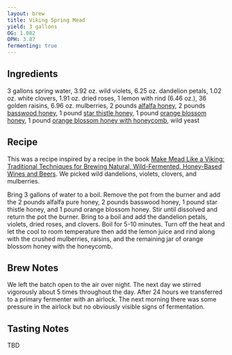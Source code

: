 ```yaml
---
layout: brew
title: Viking Spring Mead
yield: 3 gallons
OG: 1.082
OPH: 3.87
fermenting: true
---
```


## Ingredients
3 gallons spring water, 3.92 oz. wild violets, 6.25 oz. dandelion petals, 1.02 oz. white clovers, 1.91 oz. dried roses, 1 lemon with rind (6.46 oz.), 36 golden raisins, 6.96 oz. mulberries, 2 pounds [alfalfa honey](http://www.draperbee.com/), 2 pounds [basswood honey](http://www.draperbee.com/), 1 pound [star thistle honey](http://laneyhoney.com/star-thistle/), 1 pound [orange blossom honey](http://www.draperbee.com/), 1 pound [orange blossom honey with honeycomb](http://www.tropicalblossom.com/), wild yeast

## Recipe
This was a recipe inspired by a recipe in the book [Make Mead Like a Viking: Traditional Techniques for Brewing Natural, Wild-Fermented, Honey-Based Wines and Beers](http://www.amazon.com/Make-Mead-Like-Viking-Wild-Fermented/dp/1603585982). We picked wild dandelions, violets, clovers, and mulberries. 

Bring 3 gallons of water to a boil. Remove the pot from the burner and add the 2 pounds alfalfa pure honey, 2 pounds basswood honey, 1 pound star thistle honey, and 1 pound orange blossom honey. Stir until dissolved and return the pot the burner. Bring to a boil and add the dandelion petals, violets, dried roses, and clovers. Boil for 5-10 minutes. Turn off the heat and let the cool to room temperature then add the lemon juice and rind along with the crushed mulberries, raisins, and the remaining jar of orange blossom honey with the honeycomb.

## Brew Notes
We left the batch open to the air over night. The next day we stirred vigorously about 5 times throughout the day. After 24 hours we transferred to a primary fermenter with an airlock. The next morning there was some pressure in the airlock but no obviously visible signs of fermentation.

## Tasting Notes
TBD
